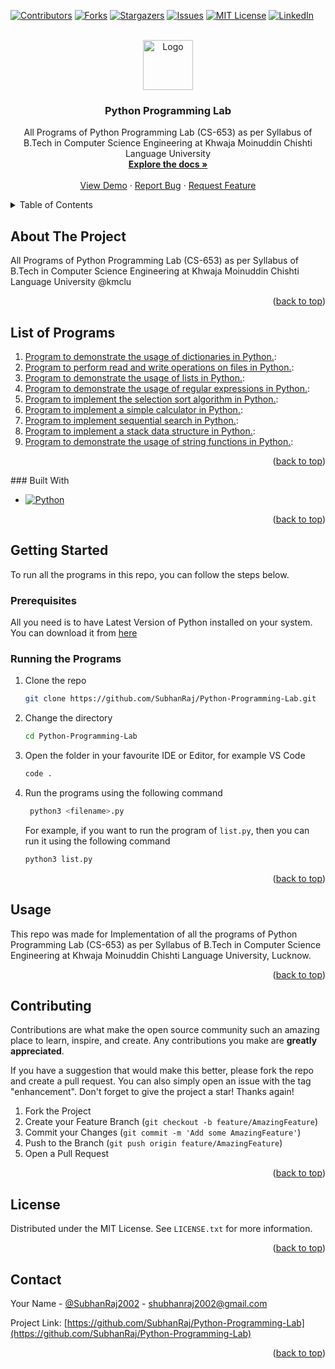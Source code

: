
<a name="readme-top"></a>


<!-- PROJECT SHIELDS -->
<!--
*** I'm using markdown "reference style" links for readability.
*** Reference links are enclosed in brackets [ ] instead of parentheses ( ).
*** See the bottom of this document for the declaration of the reference variables
*** for contributors-url, forks-url, etc. This is an optional, concise syntax you may use.
*** https://www.markdownguide.org/basic-syntax/#reference-style-links
-->
[![Contributors][contributors-shield]][contributors-url]
[![Forks][forks-shield]][forks-url]
[![Stargazers][stars-shield]][stars-url]
[![Issues][issues-shield]][issues-url]
[![MIT License][license-shield]][license-url]
[![LinkedIn][linkedin-shield]][linkedin-url]



<!-- PROJECT LOGO -->
<br />
<div align="center">
  <a href="https://raw.githubusercontent.com/SahilAli8808/kmclu-placement-cell/main/assets/img/logo.webp">
    <img src="images/logo.png" alt="Logo" width="80" height="80">
  </a>

<h3 align="center">Python Programming Lab</h3>

  <p align="center">
    All Programs of Python Programming Lab (CS-653) as per Syllabus of B.Tech in Computer Science Engineering at Khwaja Moinuddin Chishti Language University
    <br />
    <a href="https://github.com/SubhanRaj/Python-Programming-Lab"><strong>Explore the docs »</strong></a>
    <br />
    <br />
    <a href="https://github.com/SubhanRaj/Python-Programming-Lab">View Demo</a>
    ·
    <a href="https://github.com/SubhanRaj/Python-Programming-Lab/issues">Report Bug</a>
    ·
    <a href="https://github.com/SubhanRaj/Python-Programming-Lab/issues">Request Feature</a>
  </p>
</div>



<!-- TABLE OF CONTENTS -->
<details>
  <summary>Table of Contents</summary>
  <ol>
    <li>
      <a href="#about-the-project">About The Project</a>
      <ul>
      <li><a href="#list-of-programs">List of Programs</a><li>
        <li><a href="#built-with">Built With</a></li>
      </ul>
    </li>
    <li>
      <a href="#getting-started">Getting Started</a>
      <ul>
        <li><a href="#prerequisites">Prerequisites</a></li>
        <li><a href="#installation">Installation</a></li>
      </ul>
    </li>
    <li><a href="#usage">Usage</a></li>
    
    <li><a href="#contributing">Contributing</a></li>
    <li><a href="#license">License</a></li>
    <li><a href="#contact">Contact</a></li>
  </ol>
</details>



<!-- ABOUT THE PROJECT -->
## About The Project

All Programs of Python Programming Lab (CS-653) as per Syllabus of B.Tech in Computer Science Engineering at Khwaja Moinuddin Chishti Language University @kmclu

<p align="right">(<a href="#readme-top">back to top</a>)</p>

<!-- List of Programs -->
## List of Programs

1. [Program to demonstrate the usage of dictionaries in Python.](dictionary.py): 
2. [Program to perform read and write operations on files in Python.](fileOperations.py): 
3. [Program to demonstrate the usage of lists in Python.](list.py): 
4. [Program to demonstrate the usage of regular expressions in Python.](regex.py): 
5. [Program to implement the selection sort algorithm in Python.](selectionSort.py): 
6. [Program to implement a simple calculator in Python.](simpleCalculator.py): 
7. [Program to implement sequential search in Python.](sequentialSearch.py): 
8. [Program to implement a stack data structure in Python.](stack.py): 
9. [Program to demonstrate the usage of string functions in Python.](stringFunctions.py): 

<p align="right">(<a href="#readme-top">back to top</a>)</p>
### Built With

* [![Python][Python]][Python-url]

<p align="right">(<a href="#readme-top">back to top</a>)</p>



<!-- GETTING STARTED -->
## Getting Started

To run all the programs in this repo, you can follow the steps below.

### Prerequisites

All you need is to have Latest Version of Python installed on your system. You can download it from [here](https://www.python.org/downloads/)


### Running the Programs

1. Clone the repo
   ```sh
   git clone https://github.com/SubhanRaj/Python-Programming-Lab.git
   ```
2.  Change the directory
    ```sh
    cd Python-Programming-Lab
    ```
2. Open the folder in your favourite IDE or Editor, for example VS Code
   ```sh
   code .
   ```
3. Run the programs using the following command
   ```sh
    python3 <filename>.py
    ```
    For example, if you want to run the program of `list.py`, then you can run it using the following command
    ```sh
    python3 list.py
    ```

<p align="right">(<a href="#readme-top">back to top</a>)</p>



<!-- USAGE EXAMPLES -->
## Usage

This repo was made for Implementation of all the programs of Python Programming Lab (CS-653) as per Syllabus of B.Tech in Computer Science Engineering at Khwaja Moinuddin Chishti Language University, Lucknow.


<p align="right">(<a href="#readme-top">back to top</a>)</p>







<!-- CONTRIBUTING -->
## Contributing

Contributions are what make the open source community such an amazing place to learn, inspire, and create. Any contributions you make are **greatly appreciated**.

If you have a suggestion that would make this better, please fork the repo and create a pull request. You can also simply open an issue with the tag "enhancement".
Don't forget to give the project a star! Thanks again!

1. Fork the Project
2. Create your Feature Branch (`git checkout -b feature/AmazingFeature`)
3. Commit your Changes (`git commit -m 'Add some AmazingFeature'`)
4. Push to the Branch (`git push origin feature/AmazingFeature`)
5. Open a Pull Request

<p align="right">(<a href="#readme-top">back to top</a>)</p>



<!-- LICENSE -->
## License

Distributed under the MIT License. See `LICENSE.txt` for more information.

<p align="right">(<a href="#readme-top">back to top</a>)</p>



<!-- CONTACT -->
## Contact

Your Name - [@SubhanRaj2002](https://twitter.com/SubhanRaj2002) - shubhanraj2002@gmail.com

Project Link: [https://github.com/SubhanRaj/Python-Programming-Lab](https://github.com/SubhanRaj/Python-Programming-Lab)

<p align="right">(<a href="#readme-top">back to top</a>)</p>



<!-- MARKDOWN LINKS & IMAGES -->
<!-- https://www.markdownguide.org/basic-syntax/#reference-style-links -->
[contributors-shield]: https://img.shields.io/github/contributors/SubhanRaj/Python-Programming-Lab.svg?style=for-the-badge
[contributors-url]: https://github.com/SubhanRaj/Python-Programming-Lab/graphs/contributors
[forks-shield]: https://img.shields.io/github/forks/SubhanRaj/Python-Programming-Lab.svg?style=for-the-badge
[forks-url]: https://github.com/SubhanRaj/Python-Programming-Lab/network/members
[stars-shield]: https://img.shields.io/github/stars/SubhanRaj/Python-Programming-Lab.svg?style=for-the-badge
[stars-url]: https://github.com/SubhanRaj/Python-Programming-Lab/stargazers
[issues-shield]: https://img.shields.io/github/issues/SubhanRaj/Python-Programming-Lab.svg?style=for-the-badge
[issues-url]: https://github.com/SubhanRaj/Python-Programming-Lab/issues
[license-shield]: https://img.shields.io/github/license/SubhanRaj/Python-Programming-Lab.svg?style=for-the-badge
[license-url]: https://github.com/SubhanRaj/Python-Programming-Lab/blob/master/LICENSE.txt
[linkedin-shield]: https://img.shields.io/badge/-LinkedIn-black.svg?style=for-the-badge&logo=linkedin&colorB=555
[linkedin-url]: https://linkedin.com/in/in/subhanraj2002/
[product-screenshot]: images/screenshot.png
[Python]: https://img.shields.io/badge/python-3776AB?style=for-the-badge&logo=Python&logoColor=white
[Python-url]: https://.python.org/
